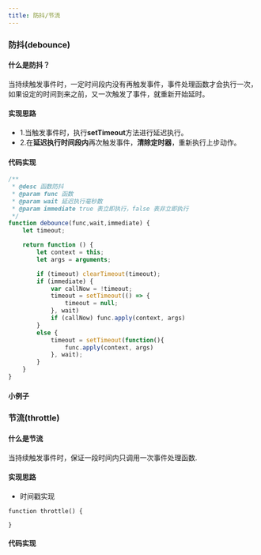 ```yaml
---
title: 防抖/节流
---
```

### 防抖(debounce)
#### 什么是防抖？
当持续触发事件时，一定时间段内没有再触发事件，事件处理函数才会执行一次，如果设定的时间到来之前，又一次触发了事件，就重新开始延时。  

#### 实现思路
- 1.当触发事件时，执行**setTimeout**方法进行延迟执行。
- 2.在**延迟执行时间段内**再次触发事件，**清除定时器**，重新执行上步动作。

#### 代码实现
```javascript
/**
 * @desc 函数防抖
 * @param func 函数
 * @param wait 延迟执行毫秒数
 * @param immediate true 表立即执行，false 表非立即执行
 */
function debounce(func,wait,immediate) {
    let timeout;

    return function () {
        let context = this;
        let args = arguments;

        if (timeout) clearTimeout(timeout);
        if (immediate) {
            var callNow = !timeout;
            timeout = setTimeout(() => {
                timeout = null;
            }, wait)
            if (callNow) func.apply(context, args)
        }
        else {
            timeout = setTimeout(function(){
                func.apply(context, args)
            }, wait);
        }
    }
}
```

#### 小例子
<debounce></debounce>

### 节流(throttle)

#### 什么是节流
当持续触发事件时，保证一段时间内只调用一次事件处理函数.

#### 实现思路
- 时间戳实现
```
function throttle() {
    
}
```
#### 代码实现